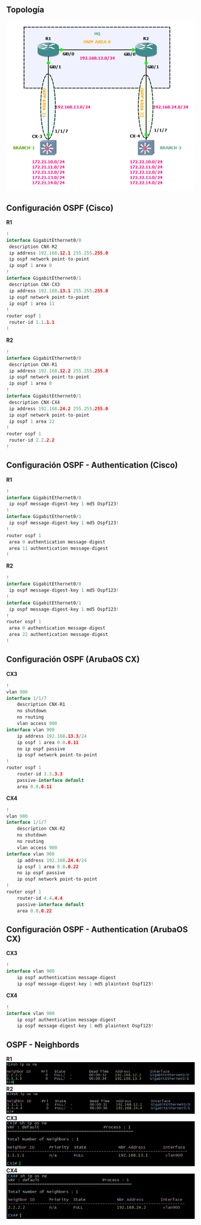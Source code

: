 ## Topología
![](./Imagenes/topologia-ospf.png)
## Configuración OSPF (Cisco)
**R1**
```go
!
interface GigabitEthernet0/0
 description CNX-R2
 ip address 192.168.12.1 255.255.255.0
 ip ospf network point-to-point
 ip ospf 1 area 0
!
interface GigabitEthernet0/1
 description CNX-CX3
 ip address 192.168.13.1 255.255.255.0
 ip ospf network point-to-point
 ip ospf 1 area 11
!
router ospf 1
 router-id 1.1.1.1
!
```
**R2**
```go
!
interface GigabitEthernet0/0
 description CNX-R1
 ip address 192.168.12.2 255.255.255.0
 ip ospf network point-to-point
 ip ospf 1 area 0
!
interface GigabitEthernet0/1
 description CNX-CX4
 ip address 192.168.24.2 255.255.255.0
 ip ospf network point-to-point
 ip ospf 1 area 22
!
router ospf 1
 router-id 2.2.2.2
!
```
## Configuración OSPF - Authentication (Cisco)
**R1**
```go
!
interface GigabitEthernet0/0
 ip ospf message-digest-key 1 md5 Ospf123!
!
interface GigabitEthernet0/1
 ip ospf message-digest-key 1 md5 Ospf123!
!
router ospf 1
 area 0 authentication message-digest
 area 11 authentication message-digest
!
```
**R2**
```go
!
interface GigabitEthernet0/0
 ip ospf message-digest-key 1 md5 Ospf123!
!
interface GigabitEthernet0/1
 ip ospf message-digest-key 1 md5 Ospf123!
!
router ospf 1
 area 0 authentication message-digest
 area 22 authentication message-digest
!
```

## Configuración OSPF (ArubaOS CX)
**CX3**
```go
!
vlan 900
interface 1/1/7
    description CNX-R1
    no shutdown
    no routing
    vlan access 900
interface vlan 900
    ip address 192.168.13.3/24
    ip ospf 1 area 0.0.0.11
    no ip ospf passive
    ip ospf network point-to-point
!
router ospf 1
    router-id 3.3.3.3
    passive-interface default
    area 0.0.0.11            
```
**CX4**
```go
!
vlan 900
interface 1/1/7
    description CNX-R2
    no shutdown
    no routing
    vlan access 900
interface vlan 900
    ip address 192.168.24.4/24
    ip ospf 1 area 0.0.0.22
    no ip ospf passive
    ip ospf network point-to-point
!
router ospf 1
    router-id 4.4.4.4
    passive-interface default
    area 0.0.0.22 
```
## Configuración OSPF - Authentication (ArubaOS CX)
**CX3**
```go
!
interface vlan 900
    ip ospf authentication message-digest
    ip ospf message-digest-key 1 md5 plaintext Ospf123!         
```
**CX4**
```go
!
interface vlan 900
    ip ospf authentication message-digest
    ip ospf message-digest-key 1 md5 plaintext Ospf123!
```
## OSPF - Neighbords
**R1**
![](./Imagenes/neighbords-R1.png)
**R2**
![](./Imagenes/neighbords-R2.png)
**CX3**
![](./Imagenes/neighbords-CX3.png)
**CX4**
![](./Imagenes/neighbords-CX4.png)